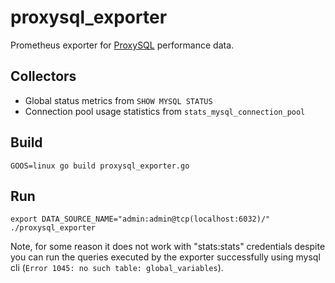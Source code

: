 # proxysql_exporter

Prometheus exporter for [ProxySQL](https://github.com/sysown/proxysql) performance data.

## Collectors

 * Global status metrics from `SHOW MYSQL STATUS`
 * Connection pool usage statistics from `stats_mysql_connection_pool`

## Build

```
GOOS=linux go build proxysql_exporter.go
```

## Run

```
export DATA_SOURCE_NAME="admin:admin@tcp(localhost:6032)/"
./proxysql_exporter
```

Note, for some reason it does not work with "stats:stats" credentials despite you can run the queries executed by the
exporter successfully using mysql cli (`Error 1045: no such table: global_variables`).
